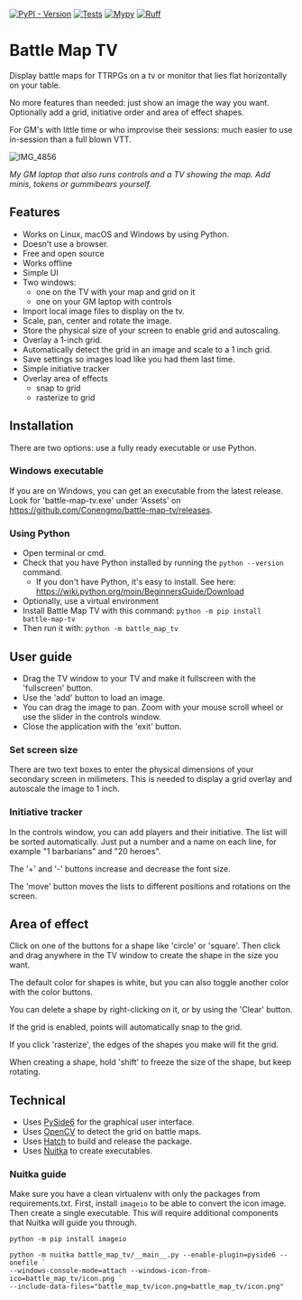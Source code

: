 [![PyPI - Version](https://img.shields.io/pypi/v/battle-map-tv)](https://pypi.org/project/battle-map-tv/)
[![Tests](https://github.com/Conengmo/battle-map-tv/actions/workflows/pytest.yml/badge.svg?branch=main)](https://github.com/Conengmo/battle-map-tv/actions/workflows/pytest.yml)
[![Mypy](https://github.com/Conengmo/battle-map-tv/actions/workflows/mypy.yml/badge.svg)](https://github.com/Conengmo/battle-map-tv/actions/workflows/mypy.yml)
[![Ruff](https://github.com/Conengmo/battle-map-tv/actions/workflows/ruff.yml/badge.svg)](https://github.com/Conengmo/battle-map-tv/actions/workflows/ruff.yml)

# Battle Map TV

Display battle maps for TTRPGs on a tv or monitor that lies flat horizontally on your table.

No more features than needed: just show an image the way you want. Optionally add a grid, initiative order and area of effect shapes.

For GM's with little time or who improvise their sessions: much easier to use in-session than a full blown VTT.

![IMG_4856](https://github.com/user-attachments/assets/e34624eb-d7da-4804-b22b-2291513e68a8)

*My GM laptop that also runs controls and a TV showing the map. Add minis, tokens or gummibears yourself.*

## Features
- Works on Linux, macOS and Windows by using Python.
- Doesn't use a browser.
- Free and open source
- Works offline
- Simple UI
- Two windows:
  - one on the TV with your map and grid on it
  - one on your GM laptop with controls
- Import local image files to display on the tv.
- Scale, pan, center and rotate the image.
- Store the physical size of your screen to enable grid and autoscaling.
- Overlay a 1-inch grid.
- Automatically detect the grid in an image and scale to a 1 inch grid.
- Save settings so images load like you had them last time.
- Simple initiative tracker
- Overlay area of effects
  - snap to grid
  - rasterize to grid


## Installation

There are two options: use a fully ready executable or use Python.

### Windows executable

If you are on Windows, you can get an executable from the latest release. Look for 'battle-map-tv.exe'
under 'Assets' on https://github.com/Conengmo/battle-map-tv/releases.

### Using Python

- Open terminal or cmd.
- Check that you have Python installed by running the `python --version` command.
  - If you don't have Python, it's easy to install. See here: https://wiki.python.org/moin/BeginnersGuide/Download
- Optionally, use a virtual environment
- Install Battle Map TV with this command: `python -m pip install battle-map-tv`
- Then run it with: `python -m battle_map_tv`


## User guide

- Drag the TV window to your TV and make it fullscreen with the 'fullscreen' button.
- Use the 'add' button to load an image.
- You can drag the image to pan. Zoom with your mouse scroll wheel or use the slider in the controls window.
- Close the application with the 'exit' button.

### Set screen size

There are two text boxes to enter the physical dimensions of your secondary screen in milimeters.
This is needed to display a grid overlay and autoscale the image to 1 inch.

### Initiative tracker

In the controls window, you can add players and their initiative. The list will be sorted automatically.
Just put a number and a name on each line, for example "1 barbarians" and "20 heroes".

The '+' and '-' buttons increase and decrease the font size.

The 'move' button moves the lists to different positions and rotations on the screen.

## Area of effect

Click on one of the buttons for a shape like 'circle' or 'square'. Then click and drag anywhere in the TV window
to create the shape in the size you want.

The default color for shapes is white, but you can also toggle another color with the color buttons.

You can delete a shape by right-clicking on it, or by using the 'Clear' button.

If the grid is enabled, points will automatically snap to the grid.

If you click 'rasterize', the edges of the shapes you make will fit the grid.

When creating a shape, hold 'shift' to freeze the size of the shape, but keep rotating.


## Technical

- Uses [PySide6](https://wiki.qt.io/Qt_for_Python) for the graphical user interface.
- Uses [OpenCV](https://github.com/opencv/opencv-python) to detect the grid on battle maps.
- Uses [Hatch](https://hatch.pypa.io/latest/) to build and release the package.
- Uses [Nuitka](https://nuitka.net/) to create executables.

### Nuitka guide

Make sure you have a clean virtualenv with only the packages from requirements.txt.
First, install `imageio` to be able to convert the icon image. Then create a single executable.
This will require additional components that Nuitka will guide you through.

```
python -m pip install imageio

python -m nuitka battle_map_tv/__main__.py --enable-plugin=pyside6 --onefile `
--windows-console-mode=attach --windows-icon-from-ico=battle_map_tv/icon.png `
--include-data-files="battle_map_tv/icon.png=battle_map_tv/icon.png"
```
